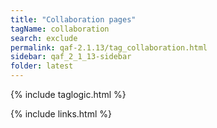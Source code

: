 ```yaml
---
title: "Collaboration pages"
tagName: collaboration
search: exclude
permalink: qaf-2.1.13/tag_collaboration.html
sidebar: qaf_2_1_13-sidebar
folder: latest
---
```

{% include taglogic.html %}

{% include links.html %}
